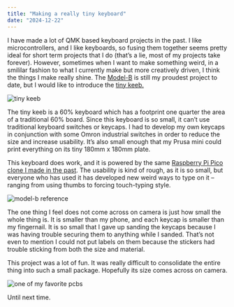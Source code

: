 ```yaml
---
title: "Making a really tiny keyboard"
date: "2024-12-22"
---
```


I have made a lot of QMK based keyboard projects in the past. I like microcontrollers, and I like keyboards, so fusing them together seems pretty ideal for short term projects that I do (that’s a lie, most of my projects take forever). However, sometimes when I want to make something weird, in a smililar fashion to what I currently make but more creatively driven, I think the things I make really shine. The <a href="https://github.com/TrojanPinata/Model-B">Model-B</a> is still my proudest project to date, but I would like to introduce the <a href="https://github.com/TrojanPinata/tiny-keeb">tiny keeb.</a>

<img src="https://i.imgur.com/Imawi3y.jpeg" alt="tiny keeb" />

The tiny keeb is a 60% keyboard which has a footprint one quarter the area of a traditional 60% board. Since this keyboard is so small, it can’t use traditional keyboard switches or keycaps. I had to develop my own keycaps in conjunction with some Omron industrial switches in order to reduce the size and increase usability. It’s also small enough that my Prusa mini could print everything on its tiny 180mm x 180mm plate.

This keyboard does work, and it is powered by the same <a href="https://github.com/TrojanPinata/Pico">Raspberry Pi Pico clone I made in the past</a>. The usability is kind of rough, as it is so small, but everyone who has used it has developed new weird ways to type on it – ranging from using thumbs to forcing touch-typing style.

<img src="https://i.imgur.com/lIwTasf.jpeg" alt="model-b reference" />

The one thing I feel does not come across on camera is just how small the whole thing is. It is smaller than my phone, and each keycap is smaller than my fingernail. It is so small that I gave up sanding the keycaps because I was having trouble securing them to anything while I sanded. That’s not even to mention I could not put labels on them because the stickers had trouble sticking from both the size and material.

This project was a lot of fun. It was really difficult to consolidate the entire thing into such a small package. Hopefully its size comes across on camera.

<img src="https://i.imgur.com/WvSqKAf.jpeg" alt="one of my favorite pcbs" />

Until next time.